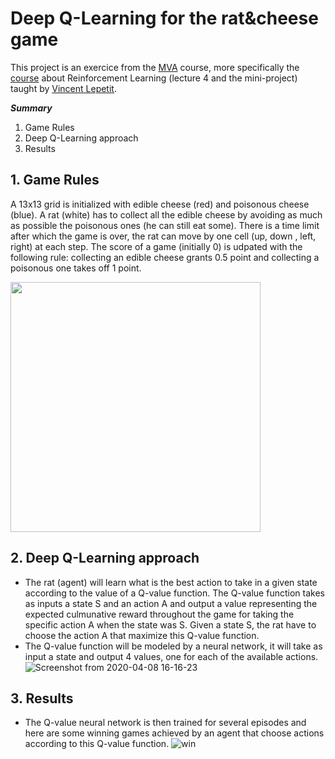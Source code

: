# Deep Q-Learning for the rat&cheese game

This project is an exercice from the [MVA](http://math.ens-paris-saclay.fr/version-francaise/formations/master-mva/) course, more specifically the [course](https://www.labri.fr/perso/vlepetit/deep_learning_mva.php) about Reinforcement Learning (lecture 4 and the mini-project) taught by [Vincent Lepetit](https://www.labri.fr/perso/vlepetit/index.php).

***Summary***
1. Game Rules
2. Deep Q-Learning approach
3. Results

## 1. Game Rules
A 13x13 grid is initialized with edible cheese (red) and poisonous cheese (blue). A rat (white) has to collect all the edible cheese by avoiding as much as possible the poisonous ones (he can still eat some). There is a time limit after which the game is over, the rat can move by one cell (up, down , left, right) at each step. The score of a game (initially 0) is udpated with the following rule: collecting an edible cheese grants 0.5 point and collecting a poisonous one takes off 1 point.

 <img src="https://user-images.githubusercontent.com/34350063/78794965-b1115a00-79b4-11ea-8b01-c1cdd2c21d96.png" width="400" height="400">

## 2. Deep Q-Learning approach
- The rat (agent) will learn what is the best action to take in a given state according to the value of a Q-value function. The Q-value function    takes as inputs a state S and an action A and output a value representing the expected culmunative reward throughout the game for taking the specific action A when the state was S. Given a state S, the rat have to choose the action A that maximize this Q-value function.
- The Q-value function will be modeled by a neural network, it will take as input a state and output 4 values, one for each of the available actions.
![Screenshot from 2020-04-08 16-16-23](https://user-images.githubusercontent.com/34350063/78794756-6d1e5500-79b4-11ea-95a5-bed351dd091a.png)

## 3. Results
- The Q-value neural network is then trained for several episodes and here are some winning games achieved by an agent that choose actions according to this Q-value function.
![win](https://user-images.githubusercontent.com/34350063/78797480-09962680-79b8-11ea-87b9-0148a3e3d75a.gif)